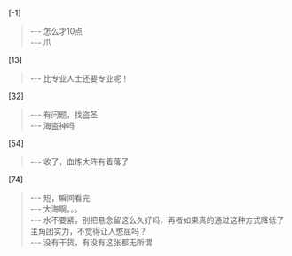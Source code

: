 
[-1] 
>--- 怎么才10点<br>
>--- 爪<br>

[13] 
>--- 比专业人士还要专业呢！<br>

[32] 
>--- 有问题，找盗圣<br>
>--- 海盗神吗<br>

[54] 
>--- 收了，血炼大阵有着落了<br>

[74] 
>--- 短，瞬间看完<br>
>--- 大海啊。。。<br>
>--- 水不要紧，别把悬念留这么久好吗，再者如果真的通过这种方式降低了主角团实力，不觉得让人憋屈吗？<br>
>--- 没有干货，有没有这张都无所谓<br>
